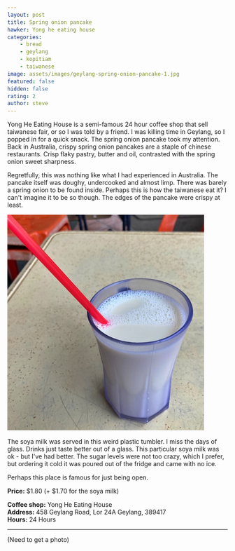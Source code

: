 ```yaml
---
layout: post
title: Spring onion pancake
hawker: Yong he eating house
categories: 
    - bread
    - geylang
    - kopitiam
    - taiwanese
image: assets/images/geylang-spring-onion-pancake-1.jpg
featured: false
hidden: false
rating: 2
author: steve
---
```


Yong He Eating House is a semi-famous 24 hour coffee shop that sell taiwanese fair, or so I was told by a friend. I was killing time in Geylang, so I popped in for a quick snack. The spring onion pancake took my attention. Back in Australia, crispy spring onion pancakes are a staple of chinese restaurants. Crisp flaky pastry, butter and oil, contrasted with the spring onion sweet sharpness. 

Regretfully, this was nothing like what I had experienced in Australia. The pancake itself was doughy, undercooked and almost limp. There was barely a spring onion to be found inside. Perhaps this is how the taiwanese eat it? I can't imagine it to be so though. The edges of the pancake were crispy at least.

![Soya milk](/assets/images/geylang-spring-onion-pancake-2.jpg "Soya milk")

The soya milk was served in this weird plastic tumbler. I miss the days of glass. Drinks just taste better out of a glass. This particular soya milk was ok - but I've had better. The sugar levels were not too crazy, which I prefer, but ordering it cold it was poured out of the fridge and came with no ice.

Perhaps this place is famous for just being open.

**Price:** $1.80 (+ $1.70 for the soya milk)

**Coffee shop:** Yong He Eating House  
**Address:** 458 Geylang Road, Lor 24A Geylang, 389417  
**Hours:** 24 Hours

***  

(Need to get a photo)